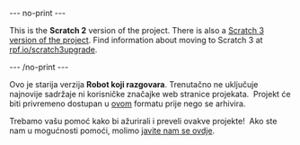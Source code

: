 --- no-print ---

This is the **Scratch 2** version of the project. There is also a [Scratch 3 version of the project](https://projects.raspberrypi.org/hr-HR/projects/chatbot).
Find information about moving to Scratch 3 at [rpf.io/scratch3upgrade](https://rpf.io/scratch3upgrade).

--- /no-print ---

Ovo je starija verzija **Robot koji razgovara**. Trenutačno ne uključuje najnovije sadržaje ni korisničke značajke web stranice projekata.  Projekt će biti privremeno dostupan u [ovom](images/ChatBot.pdf) formatu prije nego se arhivira. 

Trebamo vašu pomoć kako bi ažurirali i preveli ovakve projekte!  Ako ste nam u mogućnosti pomoći, molimo [javite nam se ovdje](https://rpf.io/translators).
